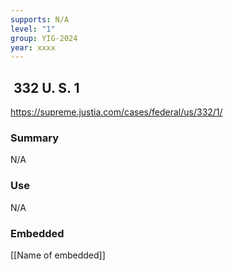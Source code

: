 ```yaml
---
supports: N/A
level: "1"
group: YIG-2024
year: xxxx
---
```

##  332 U. S. 1

https://supreme.justia.com/cases/federal/us/332/1/

### Summary
N/A


### Use

N/A
### Embedded

[[Name of embedded]]